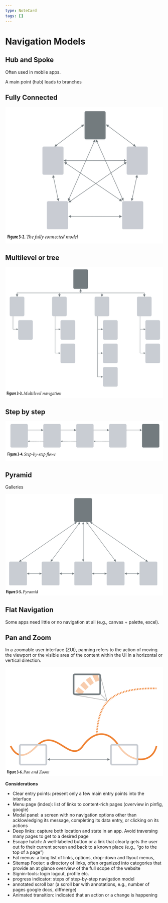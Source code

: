 ```yaml
---
type: NoteCard
tags: []
---
```


# Navigation Models

## Hub and Spoke

Often used in mobile apps.

A main point (hub) leads to branches

## Fully Connected

![{width=289,height=auto}](../attachments/Screenshot2023-09-05at16.59.05.png)

## Multilevel or tree

![{width=306,height=auto}](../attachments/Screenshot2023-09-05at16.59.46.png)

## Step by step

![{width=441,height=auto}](../attachments/Screenshot2023-09-05at17.00.35.png)

## Pyramid

Galleries

![{width=318,height=auto}](../attachments/Screenshot2023-09-05at17.00.43.png)

## Flat Navigation

Some apps need little or no navigation at all (e.g., canvas + palette, excel).

## Pan and Zoom

In a zoomable user interface (ZUI), panning refers to the action of moving the viewport or the visible area of the content within the UI in a horizontal or vertical direction.

![{width=354,height=auto}](../attachments/Screenshot2023-09-05at17.00.53.png)

**Considerations**

- Clear entry points: present only a few main entry points into the interface
- Menu page (index): list of links to content-rich pages (overview in pinfig, google)
- Modal panel: a screen with no navigation options other than acklowledging its message, completing its data entry, or clicking on its actions
- Deep links: capture both location and state in an app. Avoid traversing many pages to get to a desired page
- Escape hatch: A well-labeled button or a link that clearly gets the user out fo their current screen and back to a known place (e.g., “go to the top of a page”)
- Fat menus: a long list of links, options, drop-down and flyout menus,
- Sitemap Footer: a directory of links, often organized into categories that provide an at glance overview of the full scope of the website
- Signin-tools: login logout, profile etc.
- progress indicator: steps of step-by-step navigation model
- annotated scroll bar (a scroll bar with annotations, e.g., number of pages google docs, diffmerge)
- Animated transition: indicated that an action or a change is happening
